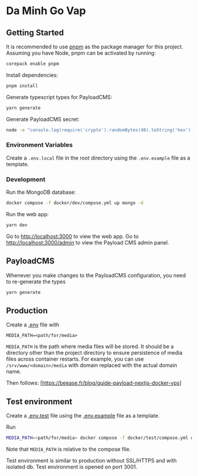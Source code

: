 # Da Minh Go Vap

## Getting Started

It is recommended to use [pnpm](https://pnpm.io/) as the package manager for this project. Assuming you have Node, pnpm can be activated by running:

```bash
corepack enable pnpm
```

Install dependencies:

```bash
pnpm install
```

Generate typescript types for PayloadCMS:

```bash
yarn generate
```

Generate PayloadCMS secret:

```bash
node -e "console.log(require('crypto').randomBytes(48).toString('hex'))"
```

### Environment Variables

Create a `.env.local` file in the root directory using the `.env.example` file as a template.

### Development

Run the MongoDB database:

```bash
docker compose -f docker/dev/compose.yml up mongo -d
```

Run the web app:

```bash
yarn dev
```

Go to [http://localhost:3000](http://localhost:3000) to view the web app.
Go to [http://localhost:3000/admin](http://localhost:3000/admin) to view the Payload CMS admin panel.

## PayloadCMS

Whenever you make changes to the PayloadCMS configuration, you need to re-generate the types

```bash
yarn generate
```

## Production

Create a [.env](.env) file with

```env
MEDIA_PATH=<path/for/media>
```

`MEDIA_PATH` is the path where media files will be stored. It should be a directory other than the project directory to ensure persistence of media files across container restarts. For example, you can use `/srv/www/<domain>/media` with domain replaced with the actual domain name.

Then follows: [https://beease.fr/blog/guide-payload-nextjs-docker-vps]

## Test environment

Create a [.env.test](.env.test) file using the [.env.example](.env.example) file as a template.

Run

```sh
MEDIA_PATH=<path/for/media> docker compose -f docker/test/compose.yml up -d --build
```

Note that `MEDIA_PATH` is relative to the compose file.

Test environment is similar to production without SSL/HTTPS and with isolated db. Test environment is opened on port 3001.
